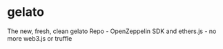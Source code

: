 # gelato
The new, fresh, clean gelato Repo - OpenZeppelin SDK and ethers.js - no more web3.js or truffle

